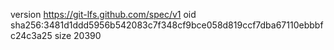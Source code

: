 version https://git-lfs.github.com/spec/v1
oid sha256:3481d1ddd5956b542083c7f348cf9bce058d819ccf7dba67110ebbbfc24c3a25
size 20390
